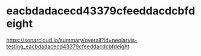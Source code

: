 # eacbdadacecd43379cfeeddacdcbfdeight
https://sonarcloud.io/summary/overall?id=neojarvis-testing_eacbdadacecd43379cfeeddacdcbfdeight
